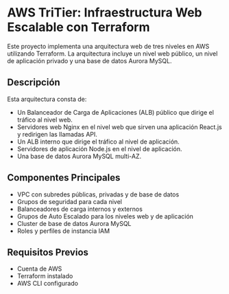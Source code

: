 # AWS TriTier: Infraestructura Web Escalable con Terraform

Este proyecto implementa una arquitectura web de tres niveles en AWS utilizando Terraform. La arquitectura incluye un nivel web público, un nivel de aplicación privado y una base de datos Aurora MySQL.

## Descripción

Esta arquitectura consta de:
- Un Balanceador de Carga de Aplicaciones (ALB) público que dirige el tráfico al nivel web.
- Servidores web Nginx en el nivel web que sirven una aplicación React.js y redirigen las llamadas API.
- Un ALB interno que dirige el tráfico al nivel de aplicación.
- Servidores de aplicación Node.js en el nivel de aplicación.
- Una base de datos Aurora MySQL multi-AZ.

## Componentes Principales

- VPC con subredes públicas, privadas y de base de datos
- Grupos de seguridad para cada nivel
- Balanceadores de carga internos y externos
- Grupos de Auto Escalado para los niveles web y de aplicación
- Cluster de base de datos Aurora MySQL
- Roles y perfiles de instancia IAM

## Requisitos Previos

- Cuenta de AWS
- Terraform instalado
- AWS CLI configurado


